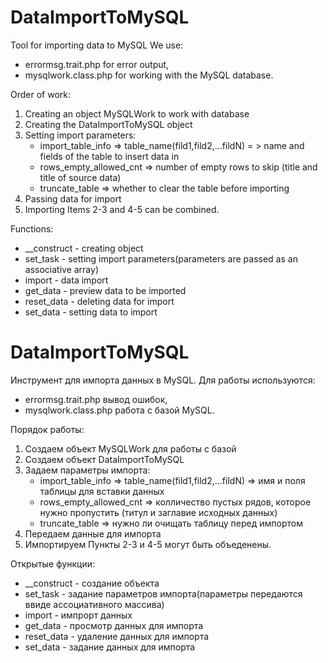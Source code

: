 # DataImportToMySQL
Tool for importing data to MySQL
We use:
- errormsg.trait.php for error output,
- mysqlwork.class.php for working with the MySQL database.

Order of work:
1. Creating an object MySQLWork to work with database
2. Creating the DataImportToMySQL object
3. Setting import parameters:
   - import_table_info => table_name(fild1,fild2,...fildN) = > name and fields of the table to insert data in
   - rows_empty_allowed_cnt => number of empty rows to skip (title and title of source data)
   - truncate_table => whether to clear the table before importing
4. Passing data for import
5. Importing
Items 2-3 and 4-5 can be combined.

Functions:
 - __construct - creating object
 - set_task - setting import parameters(parameters are passed as an associative array)
 - import - data import
 - get_data - preview data to be imported
 - reset_data - deleting data for import
 - set_data - setting data to import

# DataImportToMySQL
Инструмент для импорта данных в MySQL.
Для работы используются:
 - errormsg.trait.php вывод ошибок,
 - mysqlwork.class.php работа с базой MySQL.
 
Порядок работы:
1. Создаем объект MySQLWork для работы с базой
2. Создаем объект DataImportToMySQL
3. Задаем параметры импорта:
   - import_table_info => table_name(fild1,fild2,...fildN) => имя и поля таблицы для вставки данных
   - rows_empty_allowed_cnt => колличество пустых рядов, которое нужно пропустить (титул и заглавие исходных данных)
   - truncate_table => нужно ли очищать таблицу перед импортом
4. Передаем данные для импорта
5. Импортируем
Пункты 2-3 и 4-5 могут быть объеденены.

Открытые функции:
 - __construct - создание объекта
 - set_task - задание параметров импорта(параметры передаются ввиде ассоциативного массива)
 - import - импрорт данных 
 - get_data - просмотр данных для импорта
 - reset_data - удаление данных для импорта
 - set_data - задание данных для импорта
